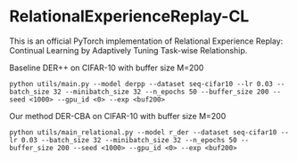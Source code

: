 # RelationalExperienceReplay-CL
This is an official PyTorch implementation of Relational Experience Replay: Continual Learning by Adaptively Tuning Task-wise Relationship.


Baseline DER++ on CIFAR-10 with buffer size M=200

`python utils/main.py --model derpp --dataset seq-cifar10 --lr 0.03 --batch_size 32 --minibatch_size 32 --n_epochs 50 --buffer_size 200 --seed <1000> --gpu_id <0> --exp <buf200>`

Our method DER-CBA on CIFAR-10 with buffer size M=200

`python utils/main_relational.py --model r_der --dataset seq-cifar10 --lr 0.03 --batch_size 32 --minibatch_size 32 --n_epochs 50 --buffer_size 200 --seed <1000> --gpu_id <0> --exp <buf200>`
